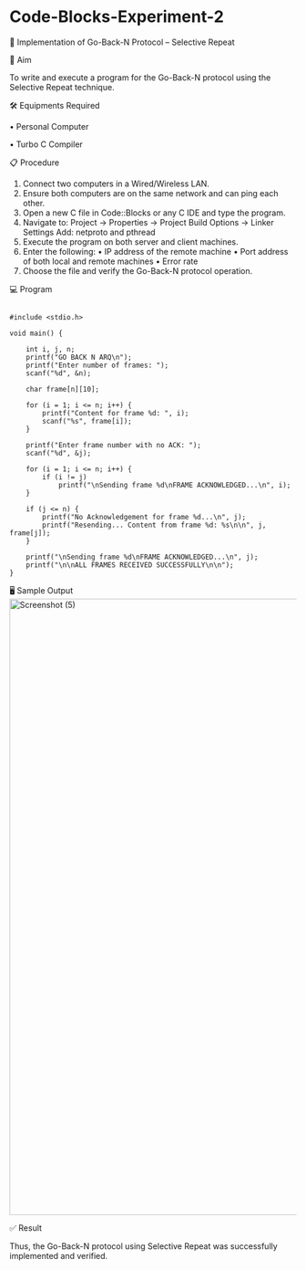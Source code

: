 # Code-Blocks-Experiment-2

📡 Implementation of Go-Back-N Protocol – Selective Repeat

🎯 Aim

To write and execute a program for the Go-Back-N protocol using the Selective Repeat technique.

🛠️ Equipments Required

• 	Personal Computer

• 	Turbo C Compiler

📋 Procedure
1. 	Connect two computers in a Wired/Wireless LAN.
2. 	Ensure both computers are on the same network and can ping each other.
3. 	Open a new C file in Code::Blocks or any C IDE and type the program.
4. 	Navigate to:
Project -> Properties -> Project Build Options -> Linker Settings
Add: netproto and pthread
5. 	Execute the program on both server and client machines.
6. 	Enter the following:
• 	IP address of the remote machine
• 	Port address of both local and remote machines
• 	Error rate
7. 	Choose the file and verify the Go-Back-N protocol operation.

💻 Program
```

#include <stdio.h>

void main() {
    
    int i, j, n;
    printf("GO BACK N ARQ\n");
    printf("Enter number of frames: ");
    scanf("%d", &n);

    char frame[n][10];

    for (i = 1; i <= n; i++) {
        printf("Content for frame %d: ", i);
        scanf("%s", frame[i]);
    }

    printf("Enter frame number with no ACK: ");
    scanf("%d", &j);

    for (i = 1; i <= n; i++) {
        if (i != j)
            printf("\nSending frame %d\nFRAME ACKNOWLEDGED...\n", i);
    }

    if (j <= n) {
        printf("No Acknowledgement for frame %d...\n", j);
        printf("Resending... Content from frame %d: %s\n\n", j, frame[j]);
    }

    printf("\nSending frame %d\nFRAME ACKNOWLEDGED...\n", j);
    printf("\n\nALL FRAMES RECEIVED SUCCESSFULLY\n\n");
}
```

🖥️ Sample Output
<img width="1920" height="1080" alt="Screenshot (5)" src="https://github.com/user-attachments/assets/8390166f-9735-404b-b25b-ece926941887" />


✅ Result

Thus, the Go-Back-N protocol using Selective Repeat was successfully implemented and verified.
